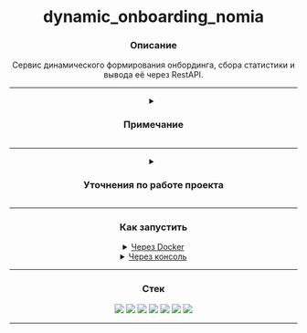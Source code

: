 <div align="center">
  <h1>dynamic_onboarding_nomia</h1>
  <h3>Описание</h3>
  <p>Сервис динамического формирования онбординга, сбора статистики и вывода её через RestAPI.</p>
  <hr>
</div>
<details>
<summary align="center"><h3>Примечание</h3></summary>
  <p align="center">Мной было решено уйти от концепции дерева, т.к. такая реализация не позволяет
    достаточно гибко формировать вопросы для клиента и вызывает неудобство работы с множественными полями.<br>
    В итоге было решено реализовать онбординг в виде <b>направленного графа</b>.<br>
    "Цельным" онбордингом является только <b>начальный</b>, при этом его <b>потомки</b> больше похожи на конструктор,
    из которых собирается следующая страница онбординга, так же в основе такого решения лежит концепция в виде <b>от общего к частному</b>.<br><br>
    Есть определённые условия, которых необходимо придерживаться для корректного вывода<b>(в проекте реализована валидация сохранения/редактирования через админ-панель и ORM)</b>:<br>
    <ol>
      <li> Запрещены циклические вызовы опросников, чтобы клиент не попал в бесконечные ответы и не "ломал" статистику;</li>
      <li> Опросник ссылается на следующий опросник только из одного поля, иначе сама логика онбординга построена не правильно;</li>
      <li> Скрытие опросников, клиент на которые уже отвечал - поддержка чистоты статистики и защита от случайных связей;</li>
      <li> Начало онбординга всегда состоит из одного опросника, при этом любой потомок может стать "началом", отдельно от родителя.</li>
    </ol>
  </p>
</details>
<hr>
<details>
<summary align="center"><h3>Уточнения по работе проекта</h3></summary>
<ol>
  <p align="center">Работа с пользователем упрощена до минимума, одна форма для регистрации и авторизации.</p>
  <p align="center">В объекте модели <b>"Тип поля"</b> регулярное выражение "главнее" типа, т.е. его наличие поменяет поле на <b>"text"</b>.</p>
  <p align="center">В форме создания <b>"Поле опроса"</b> пункт <b>"Значения поля"</b> закастомлен через <code>JS</code>, от выбора в <b>"Тип поля"</b> он может быть множественным или единичным,
    следите за состоянием, возможно, могло что-то поломаться.
  </p>
  <p align="center">В <b>"Начальные опросы"</b> можно указать другое начало онбординга, изменив единсвенный элемент.</p>
  <p align="center">На детальной странице элемента <b>"Поля опроса"</b>, если у него несколько значений для выбора, выводится диаграмма с информацией из <b>"Данные по опросу"</b>.</p>
  <p align="center">Имеется <b>"ручка"</b> с выводом ответов клиентов на опросники, подключен filter и пагинация, с реализацией можно познакомиться на странице <code>Swagger-a</code><b>(кнопка-ссылка на главной странице)</b>.</p>
  <p align="center">Тестовые данные<b>(типы полей, опросы, поля опросов)</b> формируются через <a     
     href="https://github.com/VladislavYar/dynamic_onboarding_nomia/blob/main/src/core/management/commands/test_data.py">
    <code>management command</code></a>, там вы можете убрать, например, обязательные поля или "мешающие" типы.
  </p>
  </details>
<hr>

<h3 align="center">Как запустить</h3>
<details>
  <p align="center"><summary align="center"><ins>Через Docker</ins></summary></p>
  <ul>
    <li align="center">1. Создать и заполнить файл <code>.env</code> в папке 
      <a href="https://github.com/VladislavYar/dynamic_onboarding_nomia/tree/main/infra"><code>infra</code></a> по шаблону 
        <a href="https://github.com/VladislavYar/dynamic_onboarding_nomia/blob/main/infra/.env.example"><code>.env.example</code></a>.
    </li>
    <li align="center">
      <p>2. Если имеется утилита <code>Make</code>, в корне проекта выполнить команду <code>make project-init</code>,</p>
      <p>иначе</p>
      <p>выполнить команду <code>docker compose -f ./infra/docker-compose.yml --env-file ./infra/.env up -d</code>.</p>
      <p><code>Docker</code> соберёт контейнеры с <code>postgreSQL</code>, <b>приложением</b>, выполнит миграцию,</p>
      <p>заполнит БД тестовыми данными, создаст superuser-a.</p>
      <p>После сервер будет доступен по адрессу: <code>http://127.0.0.1:8000/</code>.</p>
    </li>
    <li align="center">
      <p><b>Примечание</b></p>
      <p>В контейнер с приложением проброшен <code>volume</code> с кодом, изменение кода в проекте обновляет его в контейнере и перезапускает сервер.</p>
    </li>
    <li align="center">
      <p>Последующие запуски проекта осуществляются через команду <code>make project-start</code></p>
      <p>или</p>
      <p><code>docker compose -f ./infra/docker-compose-start.yml --env-file ./infra/.env up -d</code></p>
    </li>
  </ul>
</details>

<details>
  <p align="center"><summary align="center"><ins>Через консоль</ins></summary></p>
  <ul>
    <li align="center">1. Создать и заполнить файл <code>.env</code> в папке 
      <a href="https://github.com/VladislavYar/dynamic_onboarding_nomia/tree/main/infra"><code>infra</code></a> по шаблону 
        <a href="https://github.com/VladislavYar/dynamic_onboarding_nomia/blob/main/infra/.env.example"><code>.env.example</code></a>.
    </li>
    <li align="center">
      <p>2. Создать БД в <code>postgreSQL</code>.</p>
    </li>
    <li align="center">
      <p>3. Установить poetry <code>pip install poetry</code>.</p>
    </li>
    <li align="center">
      <p>4. Создать и активировать виртуальную оболочку <code>poetry shell</code>.</p>
    </li>
    <li align="center">
      <p>5. Установить зависимости <code>poetry install</code>.</p>
    </li>
    <li align="center">
      <p>6. Выполнить миграцию БД <code>python src/manage.py migrate</code>.</p>
    </li>
        <li align="center">
      <p>7. Создать superuser-a <code>python src/manage.py createsuperuser --noinput</code>.</p>
    </li>
    </li>
        <li align="center">
      <p>8. Заполнить БД тестовыми данными <code>python src/manage.py test_data</code>.</p>
    </li>
    </li>
        <li align="center">
      <p>9. Запустить сервер <code>python src/manage.py runserver</code>.</p>
    </li>
    <li align="center">
      <p>10. Сервер будет доступен по адрессу: <code>http://127.0.0.1:8000/</code>.</p>
    </li>
  </ul>
</details>
<hr>

<h3 align="center">Стек</h3>
<p align="center">
  <img src="https://img.shields.io/badge/Python-3.12.3-red?style=flat&logo=python&logoColor=white">
  <img src="https://img.shields.io/badge/Django-5.0.4-red?style=flat&logo=django&logoColor=white">
  <img src="https://img.shields.io/badge/DjangoRestFramework-3.15.1-red?style=flat">
  <img src="https://img.shields.io/badge/PostgreSQL-Latest-red?style=flat&logo=postgresql&logoColor=white">
  <img src="https://img.shields.io/badge/Docker-Latest-red?style=flat&logo=docker&logoColor=white">
  <img src="https://img.shields.io/badge/Swagger-Latest-red?style=flat&logo=swagger&logoColor=white">
  <img src="https://img.shields.io/badge/Poetry-Latest-red?style=flat&logo=poetry&logoColor=white">
</p>
<hr>
